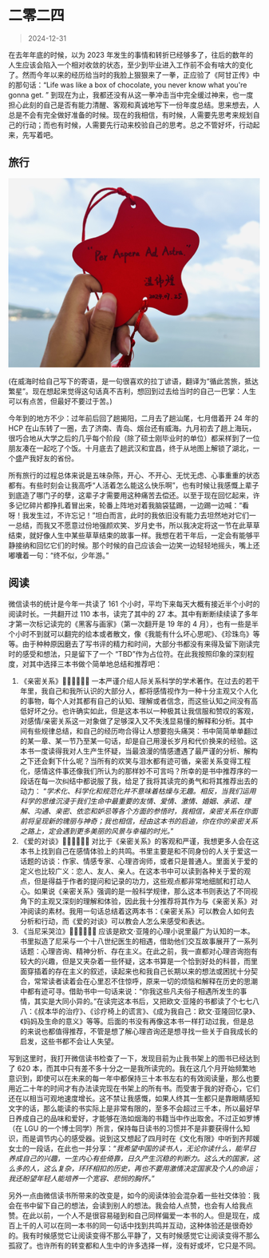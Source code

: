 # 二零二四

> 2024-12-31

在去年年底的时候，以为 2023 年发生的事情和转折已经够多了，往后的数年的人生应该会陷入一个相对收敛的状态，至少到毕业进入工作前不会有啥大的变化了。然而今年以来的经历给当时的我脸上狠狠来了一拳，正应验了《阿甘正传》中的那句话：“Life was like a box of chocolate, you never know what you're gonna get. ”
到现在为止，我都还没有从这一拳冲击当中完全缓过神来，也一度担心此刻的自己是否有能力清醒、客观和真诚地写下一份年度总结。思来想去，人总是不会有完全做好准备的时候。现在的我相信，有时候，人需要先思考来规划自己的行动；而也有时候，人需要先行动来校验自己的思考。总之不管好坏，行动起来，先写着吧。

## 旅行

![travel](../img/2024-travel.jpg)

(在威海时给自己写下的寄语，是一句很喜欢的拉丁谚语，翻译为“循此苦旅，抵达繁星”。现在想起来觉得这句话真不吉利，想回到过去给当时的自己一巴掌：人生可以有点苦，但最好不要过于苦。)

今年到的地方不少：过年前后回了趟揭阳，二月去了趟汕尾，七月借着开 24 年的 HCP 在山东转了一圈，去了济南、青岛、烟台还有威海。九月初去了趟上海玩，很巧合地从大学之后的几乎每个阶段（除了硕士刚毕业时的单位）都采样到了一位朋友凑在一起吃了个饭。十月底去了趟武汉和宜昌，终于从地图上解锁了湖北，一个盛产我好友的省份。

所有旅行的过程总体来说是五味杂陈，开心、不开心、无忧无虑、心事重重的状态都有。有些时刻会让我高呼“人活着怎么能这么快乐啊”，也有时候让我感慨上辈子到底造了哪门子的孽，这辈子才需要用这种痛苦去偿还。以至于现在回忆起来，许多记忆碎片都挣扎着冒出来，轮番上阵地对着我脑袋猛踢，一边踢一边喊：“看呀！我发生过，不许忘记！”坦白而言，此时的我依旧没有能力去坦然地对它们一一总结，而我又不愿意过份地强颜欢笑、岁月史书，所以我决定将这一节在此草草结束，就好像人生中某些草草结束的故事一样。我想在若干年后，一定会有能够平静接纳和回忆它们的时候。那个时候的自己应该会一边笑一边轻轻地摇头，嘴上还嘟囔着一句：“终不似，少年游。”

## 阅读

微信读书的统计是今年一共读了 161 个小时，平均下来每天大概有接近半个小时的阅读时长。一共翻开过 110 本书，读完了其中的 27 本。其中有断断续续读了多年才第一次标记读完的《黑客与画家》（第一次翻开是 19 年的 4 月），也有一些是半个小时不到就可以翻完的绘本或者散文，像《我能有什么坏心思呢》、《珍珠鸟》等等。由于种种原因磨去了写书评的精力和时间，大部分书都没有来得及留下刚读完时的感受和想法，只是留下了一个 “TBD”作为占位符。在此我按照印象的深刻程度，对其中选择三本书做个简单地总结和推荐吧：

1. 《亲密关系》🌟🌟🌟🌟🌟🌟
一本严谨介绍人际关系科学的学术著作。在过去的若干年里，我自己和我所认识的大部分人，都将感情视作为一种十分主观又个人化的事物，每个人对其都有自己的认知、理解或者信念，而这些认知之间没有高低好坏之分。也许确实如此，但是这本书以一种极其让我信服和赞叹的客观，对感情/亲密关系这一对象做了足够深入又不失浅显易懂的解释和分析。其中间有些规律总结，和自己的经历吻合得让人想要抱头痛哭：书中简简单单翻过的某一章、某一节乃至某一句话，却是自己用漫长岁月和代价换来的经验。这本书一度读得我对人生产生怀疑，当最浪漫的情感遭遇了最严谨的分析、解构之下还会剩下什么呢？当所有的欢笑与泪水都有迹可循，亲密关系变得工程化，感情这件事还像我们所认为的那样妙不可言吗？所幸的是书中推荐序的一段话在每一次纠结中都说服了我，给足了我将其读完的勇气和将其推荐出去的动力：
“*学术化、科学化和规范化并不意味着枯燥与无趣。相反，当我们运用科学的思维沉浸于我们生命中最重要的友情、爱情、激情、婚姻、承诺、理解、沟通、亲密、依恋和妒忌等各个方面的参悟时，我相信，亲密关系在你面前将呈现新的瑰丽与神奇；我也相信，经由这本书的启迪，你在你的亲密关系之路上，定会遇到更多美丽的风景与幸福的时光。*”
2. 《爱的对谈》🌟🌟🌟🌟🌟🌟
对比于《亲密关系》的客观和严谨，我想更多人会在这本书上找到自己在感情体验上的共鸣。书里主要是和不同身份的人关于爱这一话题的访谈：作家、情感专家、心理咨询师，或者只是普通人。里面关于爱的定义也比较广义：恋人、友人、亲人。在这本书中可以读到各种关于爱的观点，但是得益于作者的提问和记录的功力，这些观点都非常地细腻和打动人心。如果说《亲密关系》强调的是一般科学规律，那么这本书则表达了不同视角下的主观又深刻的理解和体验，因此我十分推荐将其作为与《亲密关系》对冲阅读的素材。我用一句话总结着这两本书：《亲密关系》可以教会人如何去分析和行动，而《爱的对谈》可以教会人怎么来感受和表达。
3. 《当尼采哭泣》🌟🌟🌟🌟🌟🌟
应该是欧文·亚隆的心理小说里最广为认知的一本。书里拟造了尼采与一个十八世纪医生的相遇，借助他们交互故事展开了一系列话题：心理咨询、精神分析、存在主义。在此之前，我一直都对心理咨询抱有较大的兴趣，但是又夹杂着一些怀疑，这本书算是一个恰到好处的科普，而里面穿插着的存在主义的叙述，读起来也和我自己长期以来的想法或困扰十分契合，常常读者读着会在心里忍不住惊呼，原来一切的烦恼和解释在历史的思潮中都有迹可寻。借助书中一句话来说：“你我这些凡夫俗子相遇所发生的事情，其实是大同小异的。”在读完这本书后，又把欧文·亚隆的书都读了个七七八八：《叔本华的治疗》、《诊疗椅上的谎言》、《成为我自己：欧文·亚隆回忆录》、《妈妈及生命的意义》等等。后面的书没有再像这本书一样打动过我，但是总的来说也都值得推荐，不管是想了解心理咨询还是想寻找一些关于自我成长的启发，这些书都不会让人失望。

写到这里时，我打开微信读书检查了一下，发现目前为止我书架上的图书已经达到了 620 本，而其中只有差不多十分之一是我所读完的。我在这几个月开始频繁地意识到，即使可以在未来的每一年中都保持三十本书左右的有效阅读量，那么也要用近二十年的时间才有办法读完现在书架上的所有书。而受害于我的好奇心，它们还在以相当可观地速度增长。这不禁让我感慨，如果人终其一生都只是靠眼睛感知文字的话，那么能读的书实际上是非常有限的，至多不会超过三千本，所以最好早日养成自己的品味和爱好，才能够在浩如烟海的书籍当中作出取舍。不过正如罗博（在 LGU 的一个博士同学）所言，保持每日读书的习惯并不是非要获得什么知识，而是调节内心的感受器。说到这又想起了四月时在《文化有限》中听到齐邦媛女士的一段话，在此也一并分享：“*我希望中国的读书人，无论你读什么，能早日养成自己的兴趣，一生内心有些倚靠，日久产生沉稳的判断力。这么大的国家，这么多的人，这么复杂，环环相扣的历史，再也不要用激情决定国家及个人的命运；我还盼望年轻人能培养一个宽容、悲悯的胸怀。*”

另外一点由微信读书所带来的改变是，如今的阅读体验会混杂着一些社交体验：我会在书中留下自己的想法，会读到别人的想法。我会给人点赞，也会有人给我点赞。在此以前，一个人不是很容易碰到和自己同样偏爱一本书的人。但是现在，成百上千的人可以在同一本书的同一句话中找到共鸣并互动，这种体验还是很奇妙的。我有时候感觉它让阅读变得不那么平静了，又有时候感觉它让阅读变得不那么孤寂了。也许所有的转变都和人生中的许多选择一样，没有好或坏，它只是不同。